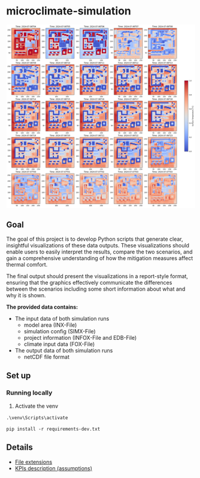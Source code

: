 # microclimate-simulation

![Surface Temperature plot (TSurf)](assets\TSurf_output_statusquo.png)

## Goal

The goal of this project is to develop Python scripts that generate clear, insightful visualizations
of these data outputs. These visualizations should enable users to easily interpret
the results, compare the two scenarios, and gain a comprehensive understanding
of how the mitigation measures affect thermal comfort.

The final output should present the visualizations in a report-style format,
ensuring that the graphics effectively communicate the differences between the
scenarios including some short information about what and why it is shown.

**The provided data contains:**

- The input data of both simulation runs
  - model area (INX-File)
  - simulation config (SIMX-File)
  - project information (INFOX-File and EDB-File)
  - climate input data (FOX-File)
- The output data of both simulation runs
  - netCDF file format

## Set up

### Running locally

1. Activate the venv

```
.\venv\Scripts\activate
```

```
pip install -r requirements-dev.txt
```

## Details

- [File extensions](data\file_extensions.md)
- [KPIs description (assumptions)](notebooks\kpis_description.md)
